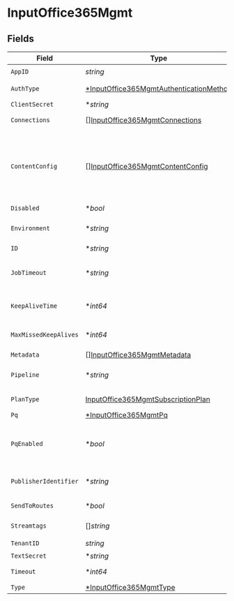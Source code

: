 # InputOffice365Mgmt


## Fields

| Field                                                                                                                                                                                                                                                                                   | Type                                                                                                                                                                                                                                                                                    | Required                                                                                                                                                                                                                                                                                | Description                                                                                                                                                                                                                                                                             |
| --------------------------------------------------------------------------------------------------------------------------------------------------------------------------------------------------------------------------------------------------------------------------------------- | --------------------------------------------------------------------------------------------------------------------------------------------------------------------------------------------------------------------------------------------------------------------------------------- | --------------------------------------------------------------------------------------------------------------------------------------------------------------------------------------------------------------------------------------------------------------------------------------- | --------------------------------------------------------------------------------------------------------------------------------------------------------------------------------------------------------------------------------------------------------------------------------------- |
| `AppID`                                                                                                                                                                                                                                                                                 | *string*                                                                                                                                                                                                                                                                                | :heavy_check_mark:                                                                                                                                                                                                                                                                      | Office 365 Azure Application ID                                                                                                                                                                                                                                                         |
| `AuthType`                                                                                                                                                                                                                                                                              | [*InputOffice365MgmtAuthenticationMethod](../../models/shared/inputoffice365mgmtauthenticationmethod.md)                                                                                                                                                                                | :heavy_minus_sign:                                                                                                                                                                                                                                                                      | Enter client secret directly, or select a stored secret                                                                                                                                                                                                                                 |
| `ClientSecret`                                                                                                                                                                                                                                                                          | **string*                                                                                                                                                                                                                                                                               | :heavy_minus_sign:                                                                                                                                                                                                                                                                      | Office 365 Azure client secret                                                                                                                                                                                                                                                          |
| `Connections`                                                                                                                                                                                                                                                                           | [][InputOffice365MgmtConnections](../../models/shared/inputoffice365mgmtconnections.md)                                                                                                                                                                                                 | :heavy_minus_sign:                                                                                                                                                                                                                                                                      | Direct connections to Destinations, optionally via a Pipeline or a Pack.                                                                                                                                                                                                                |
| `ContentConfig`                                                                                                                                                                                                                                                                         | [][InputOffice365MgmtContentConfig](../../models/shared/inputoffice365mgmtcontentconfig.md)                                                                                                                                                                                             | :heavy_minus_sign:                                                                                                                                                                                                                                                                      | Enable Office 365 Management Activity API content types and polling intervals. Polling intervals are used to set up search date range and cron schedule, e.g.: */${interval} * * * *. Because of this, intervals entered must be evenly divisible by 60 to give a predictable schedule. |
| `Disabled`                                                                                                                                                                                                                                                                              | **bool*                                                                                                                                                                                                                                                                                 | :heavy_minus_sign:                                                                                                                                                                                                                                                                      | Enable/disable this input                                                                                                                                                                                                                                                               |
| `Environment`                                                                                                                                                                                                                                                                           | **string*                                                                                                                                                                                                                                                                               | :heavy_minus_sign:                                                                                                                                                                                                                                                                      | Optionally, enable this config only on a specified Git branch. If empty, will be enabled everywhere.                                                                                                                                                                                    |
| `ID`                                                                                                                                                                                                                                                                                    | **string*                                                                                                                                                                                                                                                                               | :heavy_minus_sign:                                                                                                                                                                                                                                                                      | Unique ID for this input                                                                                                                                                                                                                                                                |
| `JobTimeout`                                                                                                                                                                                                                                                                            | **string*                                                                                                                                                                                                                                                                               | :heavy_minus_sign:                                                                                                                                                                                                                                                                      | Maximum time the job is allowed to run (e.g., 30, 45s or 15m). Units are seconds, if not specified. Enter 0 for unlimited time.                                                                                                                                                         |
| `KeepAliveTime`                                                                                                                                                                                                                                                                         | **int64*                                                                                                                                                                                                                                                                                | :heavy_minus_sign:                                                                                                                                                                                                                                                                      | How often workers should check in with the scheduler to keep job subscription alive                                                                                                                                                                                                     |
| `MaxMissedKeepAlives`                                                                                                                                                                                                                                                                   | **int64*                                                                                                                                                                                                                                                                                | :heavy_minus_sign:                                                                                                                                                                                                                                                                      | The number of Keep Alive Time periods before an inactive worker will have its job subscription revoked.                                                                                                                                                                                 |
| `Metadata`                                                                                                                                                                                                                                                                              | [][InputOffice365MgmtMetadata](../../models/shared/inputoffice365mgmtmetadata.md)                                                                                                                                                                                                       | :heavy_minus_sign:                                                                                                                                                                                                                                                                      | Fields to add to events from this input.                                                                                                                                                                                                                                                |
| `Pipeline`                                                                                                                                                                                                                                                                              | **string*                                                                                                                                                                                                                                                                               | :heavy_minus_sign:                                                                                                                                                                                                                                                                      | Pipeline to process data from this Source before sending it through the Routes.                                                                                                                                                                                                         |
| `PlanType`                                                                                                                                                                                                                                                                              | [InputOffice365MgmtSubscriptionPlan](../../models/shared/inputoffice365mgmtsubscriptionplan.md)                                                                                                                                                                                         | :heavy_check_mark:                                                                                                                                                                                                                                                                      | Office 365 subscription plan for your organization, typically Enterprise                                                                                                                                                                                                                |
| `Pq`                                                                                                                                                                                                                                                                                    | [*InputOffice365MgmtPq](../../models/shared/inputoffice365mgmtpq.md)                                                                                                                                                                                                                    | :heavy_minus_sign:                                                                                                                                                                                                                                                                      | N/A                                                                                                                                                                                                                                                                                     |
| `PqEnabled`                                                                                                                                                                                                                                                                             | **bool*                                                                                                                                                                                                                                                                                 | :heavy_minus_sign:                                                                                                                                                                                                                                                                      | For details on Persistent Queues, see: [https://docs.cribl.io/stream/persistent-queues](https://docs.cribl.io/stream/persistent-queues)                                                                                                                                                 |
| `PublisherIdentifier`                                                                                                                                                                                                                                                                   | **string*                                                                                                                                                                                                                                                                               | :heavy_minus_sign:                                                                                                                                                                                                                                                                      | Optional Publisher Identifier to use in API requests, defaults to tenant id if not defined. For more information see [here](https://docs.microsoft.com/en-us/office/office-365-management-api/office-365-management-activity-api-reference#start-a-subscription)                        |
| `SendToRoutes`                                                                                                                                                                                                                                                                          | **bool*                                                                                                                                                                                                                                                                                 | :heavy_minus_sign:                                                                                                                                                                                                                                                                      | Select whether to send data to Routes, or directly to Destinations.                                                                                                                                                                                                                     |
| `Streamtags`                                                                                                                                                                                                                                                                            | []*string*                                                                                                                                                                                                                                                                              | :heavy_minus_sign:                                                                                                                                                                                                                                                                      | Add tags for filtering and grouping in @{product}.                                                                                                                                                                                                                                      |
| `TenantID`                                                                                                                                                                                                                                                                              | *string*                                                                                                                                                                                                                                                                                | :heavy_check_mark:                                                                                                                                                                                                                                                                      | Office 365 Azure Tenant ID                                                                                                                                                                                                                                                              |
| `TextSecret`                                                                                                                                                                                                                                                                            | **string*                                                                                                                                                                                                                                                                               | :heavy_minus_sign:                                                                                                                                                                                                                                                                      | Select (or create) a stored text secret                                                                                                                                                                                                                                                 |
| `Timeout`                                                                                                                                                                                                                                                                               | **int64*                                                                                                                                                                                                                                                                                | :heavy_minus_sign:                                                                                                                                                                                                                                                                      | HTTP request inactivity timeout, use 0 to disable                                                                                                                                                                                                                                       |
| `Type`                                                                                                                                                                                                                                                                                  | [*InputOffice365MgmtType](../../models/shared/inputoffice365mgmttype.md)                                                                                                                                                                                                                | :heavy_minus_sign:                                                                                                                                                                                                                                                                      | N/A                                                                                                                                                                                                                                                                                     |